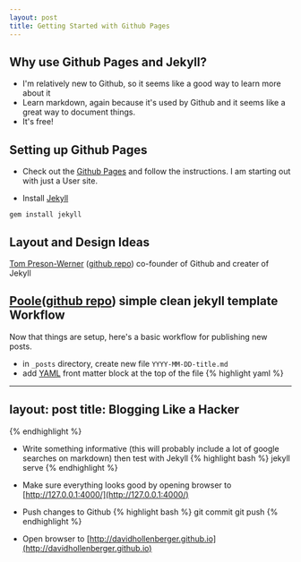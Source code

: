 ```yaml
---
layout: post
title: Getting Started with Github Pages
---
```


Why use Github Pages and Jekyll?
--------------------------------
* I'm relatively new to Github, so it seems like a good way to learn more about it
* Learn markdown, again because it's used by Github and it seems like a great way to document things.
* It's free!

Setting up Github Pages
-----------------------
* Check out the [Github Pages](https://pages.github.com/) and follow the instructions.  I am starting out with just a User site.

* Install [Jekyll](https://http://jekyllrb.com/)
```
gem install jekyll
```  

Layout and Design Ideas
-------------------------
[Tom Preson-Werner](http://tom.preston-werner.com/) ([github repo](https://github.com/mojombo/tpw)) co-founder of Github and creater of Jekyll

[Poole](http://getpoole.com)([github repo](https://github.com/poole/poole)) simple clean jekyll template
Workflow
--------
Now that things are setup, here's a basic workflow for publishing new posts.

* in `_posts` directory, create new file `YYYY-MM-DD-title.md`
* add [YAML](yaml.org) front matter block at the top of the file
{% highlight yaml %}
---
layout: post
title: Blogging Like a Hacker
---
{% endhighlight %}

* Write something informative (this will probably include a lot of google searches on markdown) then test with Jekyll
{% highlight bash %}
jekyll serve
{% endhighlight %}
* Make sure everything looks good by opening browser to [http://127.0.0.1:4000/](http://127.0.0.1:4000/)

* Push changes to Github
{% highlight bash %}
git commit
git push
{% endhighlight %}
* Open browser to [http://davidhollenberger.github.io](http://davidhollenberger.github.io)
